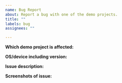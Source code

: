 ```yaml
---
name: Bug Report
about: Report a bug with one of the demo projects.
title: ""
labels: bug
assignees: ""

---
```


<!--
Please search existing issues for potential duplicates before filing yours:
https://github.com/godotengine/godot-demo-projects/issues?q=is%3Aissue

Only submit an issue if it is reproducible with the latest stable Godot version.
-->

**Which demo project is affected:**
<!-- Specify the project name or path. -->


**OS/device including version:**
<!-- Specify GPU model and drivers if graphics-related. -->


**Issue description:**
<!-- What happened, what was expected, and what went wrong. -->


**Screenshots of issue:**
<!--
This section is optional.
Drag in an image, or post an image with a link in the form of:
![Alt Text Here](https://pbs.twimg.com/media/DW5AJnZVAAM1805?format=jpg)
-->
